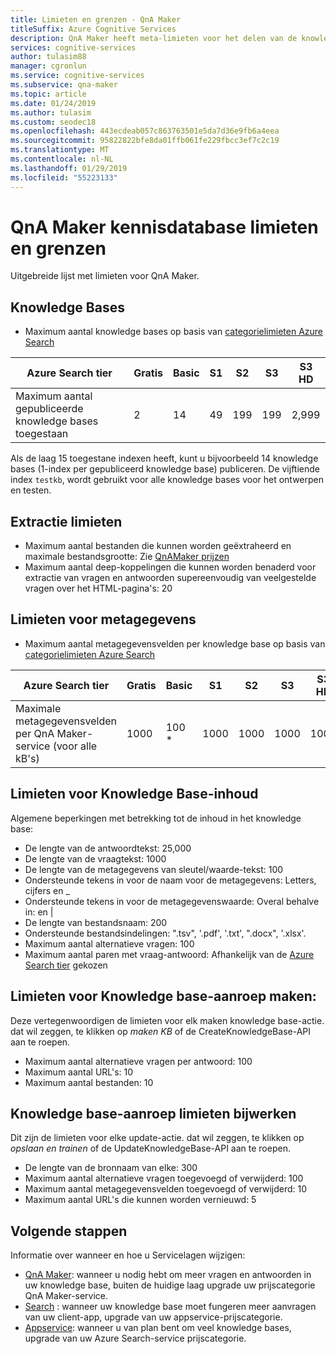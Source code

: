 ```yaml
---
title: Limieten en grenzen - QnA Maker
titleSuffix: Azure Cognitive Services
description: QnA Maker heeft meta-limieten voor het delen van de knowledge base en de service. Het is belangrijk dat u uw knowledge base binnen de grenzen om te testen en publiceren.
services: cognitive-services
author: tulasim88
manager: cgronlun
ms.service: cognitive-services
ms.subservice: qna-maker
ms.topic: article
ms.date: 01/24/2019
ms.author: tulasim
ms.custom: seodec18
ms.openlocfilehash: 443ecdeab057c863763501e5da7d36e9fb6a4eea
ms.sourcegitcommit: 95822822bfe8da01ffb061fe229fbcc3ef7c2c19
ms.translationtype: MT
ms.contentlocale: nl-NL
ms.lasthandoff: 01/29/2019
ms.locfileid: "55223133"
---
```

# <a name="qna-maker-knowledge-base-limits-and-boundaries"></a>QnA Maker kennisdatabase limieten en grenzen
Uitgebreide lijst met limieten voor QnA Maker.

## <a name="knowledge-bases"></a>Knowledge Bases

* Maximum aantal knowledge bases op basis van [categorielimieten Azure Search](https://docs.microsoft.com/azure/search/search-limits-quotas-capacity)

|**Azure Search tier** | **Gratis** | **Basic** |**S1** | **S2**| **S3** |**S3 HD**|
|---|---|---|---|---|---|----|
|Maximum aantal gepubliceerde knowledge bases toegestaan|2|14|49|199|199|2,999|

 Als de laag 15 toegestane indexen heeft, kunt u bijvoorbeeld 14 knowledge bases (1-index per gepubliceerd knowledge base) publiceren. De vijftiende index `testkb`, wordt gebruikt voor alle knowledge bases voor het ontwerpen en testen. 

## <a name="extraction-limits"></a>Extractie limieten
* Maximum aantal bestanden die kunnen worden geëxtraheerd en maximale bestandsgrootte: Zie [QnAMaker prijzen](https://azure.microsoft.com/pricing/details/cognitive-services/qna-maker/)
* Maximum aantal deep-koppelingen die kunnen worden benaderd voor extractie van vragen en antwoorden supereenvoudig van veelgestelde vragen over het HTML-pagina's: 20

## <a name="metadata-limits"></a>Limieten voor metagegevens
* Maximum aantal metagegevensvelden per knowledge base op basis van [categorielimieten Azure Search](https://docs.microsoft.com/azure/search/search-limits-quotas-capacity)

|**Azure Search tier** | **Gratis** | **Basic** |**S1** | **S2**| **S3** |**S3 HD**|
|---|---|---|---|---|---|----|
|Maximale metagegevensvelden per QnA Maker-service (voor alle kB's)|1000|100 *|1000|1000|1000|1000|

## <a name="knowledge-base-content-limits"></a>Limieten voor Knowledge Base-inhoud
Algemene beperkingen met betrekking tot de inhoud in het knowledge base:
* De lengte van de antwoordtekst: 25,000
* De lengte van de vraagtekst: 1000
* De lengte van de metagegevens van sleutel/waarde-tekst: 100
* Ondersteunde tekens in voor de naam voor de metagegevens: Letters, cijfers en _  
* Ondersteunde tekens in voor de metagegevenswaarde: Overal behalve in: en | 
* De lengte van bestandsnaam: 200
* Ondersteunde bestandsindelingen: ".tsv", '.pdf', '.txt', ".docx", '.xlsx'.
* Maximum aantal alternatieve vragen: 100
* Maximum aantal paren met vraag-antwoord: Afhankelijk van de [Azure Search tier](https://docs.microsoft.com/azure/search/search-limits-quotas-capacity#document-limits) gekozen 

## <a name="create-knowledge-base-call-limits"></a>Limieten voor Knowledge base-aanroep maken:
Deze vertegenwoordigen de limieten voor elk maken knowledge base-actie. dat wil zeggen, te klikken op *maken KB* of de CreateKnowledgeBase-API aan te roepen.
* Maximum aantal alternatieve vragen per antwoord: 100
* Maximum aantal URL's: 10
* Maximum aantal bestanden: 10

## <a name="update-knowledge-base-call-limits"></a>Knowledge base-aanroep limieten bijwerken
Dit zijn de limieten voor elke update-actie. dat wil zeggen, te klikken op *opslaan en trainen* of de UpdateKnowledgeBase-API aan te roepen.
* De lengte van de bronnaam van elke: 300
* Maximum aantal alternatieve vragen toegevoegd of verwijderd: 100
* Maximum aantal metagegevensvelden toegevoegd of verwijderd: 10
* Maximum aantal URL's die kunnen worden vernieuwd: 5

## <a name="next-steps"></a>Volgende stappen

Informatie over wanneer en hoe u Servicelagen wijzigen:

* [QnA Maker](how-to/upgrade-qnamaker-service.md#upgrade-qna-maker-management-sku): wanneer u nodig hebt om meer vragen en antwoorden in uw knowledge base, buiten de huidige laag upgrade uw prijscategorie QnA Maker-service.
* [Search](how-to/upgrade-qnamaker-service.md#upgrade-app-service) : wanneer uw knowledge base moet fungeren meer aanvragen van uw client-app, upgrade van uw appservice-prijscategorie.
* [Appservice](how-to/upgrade-qnamaker-service.md#upgrade-azure-search-service): wanneer u van plan bent om veel knowledge bases, upgrade van uw Azure Search-service prijscategorie.
